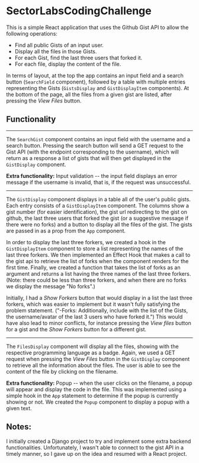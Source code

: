 # SectorLabsCodingChallenge

This is a simple React application that uses the Github Gist API to allow the following operations:

- Find all public Gists of an input user.
- Display all the files in those Gists.
- For each Gist, find the last three users that forked it.
- For each file, display the content of the file.

In terms of layout, at the top the app contains an input field and a search button (`SearchField` component), followed by a table with multiple entries representing the Gists (`GistsDisplay` and `GistDisplayItem` components). At the bottom of the page, all the files from a given gist are listed, after pressing the _View Files_ button.

## Functionality

---

The `SearchGist` component contains an input field with the username and a search button. Pressing the search button will send a GET request to the Gist API (with the endpoint corresponding to the username), which will return as a response a list of gists that will then get displayed in the `GistDisplay` component.

**Extra functionality:** Input validation -- the input field displays an error message if the username is invalid, that is, if the request was unsuccessful.

---

The `GistDisplay` component displays in a table all of the user's public gists. Each entry consists of a `GistDisplayItem` component. The columns show a gist number (for easier identification), the gist url redirecting to the gist on github, the last three users that forked the gist (or a suggestive message if there were no forks) and a button to display all the files of the gist. The gists are passed in as a prop from the `App` component.

In order to display the last three forkers, we created a hook in the `GistDisplayItem` component to store a list representing the names of the last three forkers. We then implemented an Effect Hook that makes a call to the gist api to retrieve the list of forks when the component renders for the first time. Finally, we created a function that takes the list of forks as an argument and returns a list having the three names of the last three forkers. (Note: there could be less than three forkers, and when there are no forks we display the message "No forks".)

Initially, I had a _Show Forkers_ button that would display in a list the last three forkers, which was easier to implement but it wasn't fully satisfying the problem statement. ("-Forks: Additionally, include with the list of the Gists, the username/avatar of the last 3 users who have forked it.") This would have also lead to minor conflicts, for instance pressing the _View files_ button for a gist and the _Show Forkers_ button for a different gist.

---

The `FilesDisplay` component will display all the files, showing with the respective programming language as a badge. Again, we used a GET request when pressing the _View Files_ button in the `GistDisplay` component to retrieve all the information about the files. The user is able to see the content of the file by clicking on the filename.

**Extra functionality:** Popup -- when the user clicks on the filename, a popup will appear and display the code in the file. This was implemented using a simple hook in the `App` statement to determine if the popup is currently showing or not. We created the `Popup` component to display a popup with a given text.

## Notes:

I initially created a Django project to try and implement some extra backend functionalities. Unfortunately, I wasn't able to connect to the gist API in a timely manner, so I gave up on the idea and resumed with a React project.
